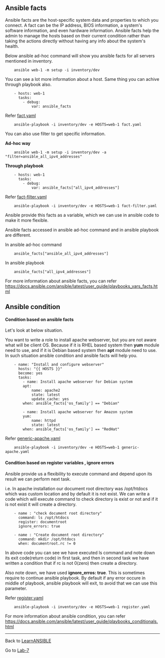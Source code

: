 
## Ansible facts
Ansible facts are the host-specific system data and properties to which you connect. A fact can be the IP address, BIOS information, a system's software information, and even hardware information. Ansible facts help the admin to manage the hosts based on their current condition rather than taking the actions directly without having any info about the system's health.

Below ansible ad-hoc command will show you ansible facts for all servers mentioned in inventory.

        ansible web-1 -m setup -i inventory/dev
    
You can see a lot more information about a host. Same thing you can achive through playbook also.

        - hosts: web-1
          tasks:
            - debug:
                var: ansible_facts

Refer [fact.yaml](./Lab/fact.yaml)

        ansible-playbook -i inventory/dev -e HOSTS=web-1 fact.yaml

You can also use filter to get specific information.

**Ad-hoc way**

        ansible web-1 -m setup -i inventory/dev -a "filter=ansible_all_ipv4_addresses"

**Through playbook**

        - hosts: web-1
          tasks:
            - debug:
                var: ansible_facts["all_ipv4_addresses"]

Refer [fact-filter.yaml](./Lab/fact-filter.yaml)

        ansible-playbook -i inventory/dev -e HOSTS=web-1 fact-filter.yaml

Ansible provide this facts as a variable, which we can use in ansible code to make it more flexible.

Ansible facts accessed in ansible ad-hoc command and in ansible playbook are different.

In ansible ad-hoc command

        ansible_facts["ansible_all_ipv4_addresses"]

In ansible playbook 

        ansible_facts["all_ipv4_addresses"]

For more information about ansible facts, you can refer https://docs.ansible.com/ansible/latest/user_guide/playbooks_vars_facts.html

## Ansible condition

#### Condition based on ansible facts

Let's look at below situation.

You want to write a role to install apache webserver, but you are not aware what will be client OS. Because if it is RHEL based system then **yum** module need to use, and if it is Debian based system then **apt** module need to use. In such situation ansible condition and ansible facts will help you.

        - name: "Install and configure webserver"
          hosts: "{{ HOSTS }}"
          become: yes
          tasks:
            - name: Install apache webserver for Debian system
            apt:
                name: apache2
                state: latest
                update_cache: yes
            when: ansible_facts['os_family'] == "Debian"

            - name: Install apache webserver for Amazon system
            yum:
                name: httpd
                state: latest
            when: ansible_facts['os_family'] == "RedHat"    

Refer [generic-apache.yaml](./Lab/generic-apache.yaml)

        ansible-playbook -i inventory/dev -e HOSTS=web-1 generic-apache.yaml

#### Condition based on register variables , ignore errors

Ansible provide us a flexibility to execute command and depend upon its result we can perform next task. 

i.e. In apache installation our document root directory was /opt/htdocs which was custom location and by default it is not exist. We can write a code which will execute command to check directory is exist or not and if it is not exist it will create a directory. 

        - name : "check document root directory"
          command: ls /opt/htdocs
          register: documentroot
          ignore_errors: true

        - name : "Create document root directory"
          command: mkdir /opt/htdocs
          when: documentroot.rc != 0

In above code you can see we have executed ls command and note down its exit code(return code) in first task, and then in second task we have written a condition that if rc is not 0(zero) then create a directory.

Also note down, we have used **ignore_erros: true**. This is sometimes require to continue ansible playbook. By default if any error occure in middle of playbook, ansible playbook will exit, to avoid that we can use this parameter.

Refer [register.yaml](./Lab/register.yaml)

        ansible-playbook -i inventory/dev -e HOSTS=web-1 register.yaml
        
For more information about ansible condition, you can refer https://docs.ansible.com/ansible/latest/user_guide/playbooks_conditionals.html

------

Back to [LearnANSIBLE](../Readme.md)

Go to [Lab-7](../Lab-7/Readme.md)
